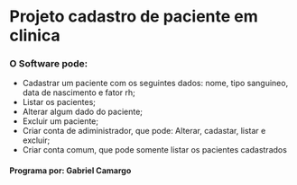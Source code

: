 #  Projeto cadastro de paciente em clinica

### O Software pode:
- Cadastrar um paciente com os seguintes dados: nome, tipo sanguineo, 
data de nascimento e fator rh;
- Listar os pacientes;
- Alterar algum dado do paciente;
- Excluir um paciente;
- Criar conta de adiministrador, que pode: Alterar, 
cadastar, listar e excluir;
- Criar conta comum, que pode somente listar os pacientes cadastrados



#### Programa por: Gabriel Camargo

